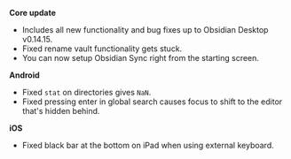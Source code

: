 **Core update**
- Includes all new functionality and bug fixes up to Obsidian Desktop v0.14.15.
- Fixed rename vault functionality gets stuck.
- You can now setup Obsidian Sync right from the starting screen.

**Android**
- Fixed `stat` on directories gives `NaN`.
- Fixed pressing enter in global search causes focus to shift to the editor that's hidden behind.

**iOS**
- Fixed black bar at the bottom on iPad when using external keyboard.
